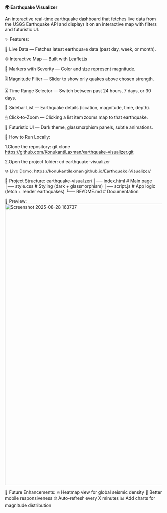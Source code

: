 **🌍 Earthquake Visualizer**

An interactive real-time earthquake dashboard that fetches live data from the USGS Earthquake API and displays it on an interactive map with filters and futuristic UI.

✨ Features:

📡 Live Data — Fetches latest earthquake data (past day, week, or month).

🌐 Interactive Map — Built with Leaflet.js

🔴 Markers with Severity — Color and size represent magnitude.

🎚 Magnitude Filter — Slider to show only quakes above chosen strength.

⏳ Time Range Selector — Switch between past 24 hours, 7 days, or 30 days.

📜 Sidebar List — Earthquake details (location, magnitude, time, depth).

🖱 Click-to-Zoom — Clicking a list item zooms map to that earthquake.

🎨 Futuristic UI — Dark theme, glassmorphism panels, subtle animations.

🚀 How to Run Locally:

1.Clone the repository: 
git clone https://github.com/KonukantiLaxman/earthquake-visualizer.git

2.Open the project folder:
cd earthquake-visualizer

🌐 Live Demo:
https://konukantilaxman.github.io/Earthquake-Visualizer/


📂 Project Structure:
earthquake-visualizer/
│── index.html      # Main page
│── style.css       # Styling (dark + glassmorphism)
│── script.js       # App logic (fetch + render earthquakes)
└── README.md       # Documentation

📸 Preview:
<img width="1906" height="902" alt="Screenshot 2025-08-28 163737" src="https://github.com/user-attachments/assets/213d51c4-eca4-44ca-814c-51acf259ca82" />

📌 Future Enhancements:
🔥 Heatmap view for global seismic density
📱 Better mobile responsiveness
⏱ Auto-refresh every X minutes
📊 Add charts for magnitude distribution





